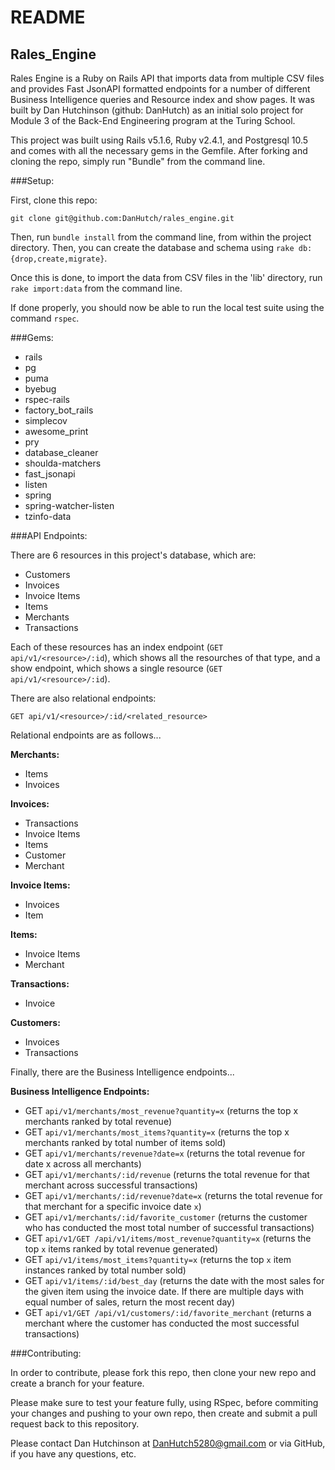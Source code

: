# README
## Rales_Engine

Rales Engine is a Ruby on Rails API that imports data from multiple CSV files and provides Fast JsonAPI formatted endpoints for a number of different Business Intelligence queries and Resource index and show pages. It was built by Dan Hutchinson (github: DanHutch) as an initial solo project for Module 3 of the Back-End Engineering program at the Turing School.

This project was built using Rails v5.1.6,  Ruby v2.4.1, and Postgresql 10.5 and comes with all the necessary gems in the Gemfile. After forking and cloning the repo, simply run "Bundle" from the command line. 

###Setup:

First, clone this repo:

```
git clone git@github.com:DanHutch/rales_engine.git
```
Then, run `bundle install` from the command line, from within the project directory. Then, you can create the database and schema using `rake db:{drop,create,migrate}`.

Once this is done, to import the data from CSV files in the 'lib' directory, run `rake import:data` from the command line. 

If done properly, you should now be able to run the local test suite using the command `rspec`. 

###Gems:

- rails
- pg
- puma
- byebug
- rspec-rails
- factory_bot_rails
- simplecov
- awesome_print
- pry
- database_cleaner
- shoulda-matchers
- fast_jsonapi
- listen
- spring
- spring-watcher-listen
- tzinfo-data

###API Endpoints:

There are 6 resources in this project's database, which are:

- Customers
- Invoices
- Invoice Items
- Items
- Merchants
- Transactions

Each of these resources has an index endpoint (`GET api/v1/<resource>/:id`), which shows all the resourches of that type, and a show endpoint, which shows a single resource (`GET api/v1/<resource>/:id`).

There are also relational endpoints:
```
GET api/v1/<resource>/:id/<related_resource>
```

Relational endpoints are as follows...

**Merchants:**
- Items
- Invoices

**Invoices:**
- Transactions
- Invoice Items
- Items
- Customer
- Merchant

**Invoice Items:**
- Invoices
- Item

**Items:**
- Invoice Items
- Merchant

**Transactions:**
- Invoice

**Customers:**
- Invoices
- Transactions

Finally, there are the Business Intelligence endpoints...

**Business Intelligence Endpoints:**

- GET `api/v1/merchants/most_revenue?quantity=x`
(returns the top x merchants ranked by total revenue)
- GET `api/v1/merchants/most_items?quantity=x`
(returns the top x merchants ranked by total number of items sold)
- GET `api/v1/merchants/revenue?date=x`
(returns the total revenue for date x across all merchants)
- GET `api/v1/merchants/:id/revenue`
(returns the total revenue for that merchant across successful transactions)
- GET `api/v1/merchants/:id/revenue?date=x`
(returns the total revenue for that merchant for a specific invoice date `x`)
- GET `api/v1/merchants/:id/favorite_customer`
(returns the customer who has conducted the most total number of successful transactions)
- GET `api/v1/GET /api/v1/items/most_revenue?quantity=x`
(returns the top `x` items ranked by total revenue generated)
- GET `api/v1/items/most_items?quantity=x`
(returns the top `x` item instances ranked by total number sold)
- GET `api/v1/items/:id/best_day`
(returns the date with the most sales for the given item using the invoice date. If there are multiple days with equal number of sales, return the most recent day)
- GET `api/v1/GET /api/v1/customers/:id/favorite_merchant`
(returns a merchant where the customer has conducted the most successful transactions)

###Contributing:

In order to contribute, please fork this repo, then clone your new repo and create a branch for your feature.

Please make sure to test your feature fully, using RSpec, before commiting your changes and pushing to your own repo, then create and submit a pull request back to this repository. 

Please contact Dan Hutchinson at DanHutch5280@gmail.com or via GitHub, if you have any questions, etc. 

